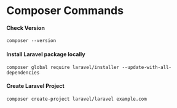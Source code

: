 # Composer Commands

#### Check Version
```shell
composer --version
```

#### Install Laravel package locally
```shell
composer global require laravel/installer --update-with-all-dependencies
```

#### Create Laravel Project
```shell
composer create-project laravel/laravel example.com
```